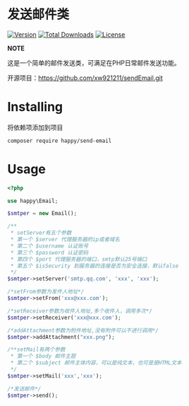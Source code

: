发送邮件类
========
[![Version](https://poser.pugx.org/happy/send-email/version)](//packagist.org/packages/happy/send-email) [![Total Downloads](https://poser.pugx.org/happy/send-email/downloads)](//packagist.org/packages/happy/send-email) [![License](https://poser.pugx.org/happy/send-email/license)](//packagist.org/packages/happy/send-email) 

**NOTE**

这是一个简单的邮件发送类，可满足在PHP日常邮件发送功能。

开源项目：https://github.com/xw921211/sendEmail.git

Installing
==========

将依赖项添加到项目

```bash
composer require happy/send-email
```

Usage
=====

```php
<?php

use happy\Email;

$smtper = new Email();

/**
 * setServer有五个参数
 * 第一个 $server 代理服务器的ip或者域名
 * 第二个 $username 认证账号
 * 第三个 $password 认证密码
 * 第四个 $port 代理服务器的端口，smtp默认25号端口
 * 第五个 $isSecurity 到服务器的连接是否为安全连接，默认false
 */
$smtper->setServer('smtp.qq.com', 'xxx', 'xxx');

/*setFrom参数为发件人地址*/
$smtper->setFrom('xxx@xxx.com');

/*setReceiver参数为收件人地址,多个收件人，调用多次*/
$smtper->setReceiver('xxx@xxx.com');

/*addAttachment参数为附件地址,没有附件可以不进行调用*/
$smtper->addAttachment("xxx.png"); 

/**setMail有两个参数
 * 第一个 $body 邮件主题
 * 第二个 $subject 邮件主体内容，可以是纯文本，也可是是HTML文本
 */
$smtper->setMail('xxx','xxx');

/*发送邮件*/
$smtper->send();
```